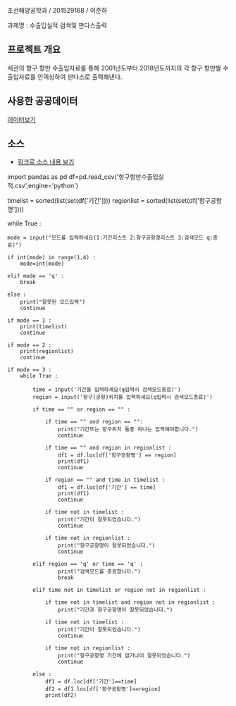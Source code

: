 
조선해양공학과 / 201529168 / 이준하

과제명 : 수출입실적 검색및 판다스출력

## 프로젝트 개요
세관의 항구 항만 수출입자료를 통해 2001년도부터 2018년도까지의 각 항구 항만별 수출입자료를 인덱싱하여 판다스로 출력해낸다.

## 사용한 공공데이터 
[데이터보기](https://github.com/garugon12/python-work/blob/master/%ED%95%AD%EA%B5%AC%ED%95%AD%EB%A7%8C%EC%88%98%EC%B6%9C%EC%9E%85%EC%8B%A4%EC%A0%81.csv)

## 소스
* [링크로 소스 내용 보기](https://github.com/garugon12/python-work/blob/master/%EA%B8%B0%EB%A7%90%EA%B3%BC%EC%A0%9C.py) 

import pandas as pd
df=pd.read_csv('항구항만수출입실적.csv',engine='python')

timelist = sorted(list(set(df['기간'])))
regionlist = sorted(list(set(df['항구공항명'])))

while True :

    mode = input("모드를 입력하세요(1:기간리스트 2:항구공항명리스트 3:검색모드 q:종료)")

    if int(mode) in range(1,4) :
        mode=int(mode)

    elif mode == 'q' :
        break

    else :
        print("잘못된 모드입력")
        continue

    if mode == 1 :
        print(timelist)
        continue

    if mode == 2 :
        print(regionlist)
        continue

    if mode == 3 :
        while True :

            time = input('기간을 입력하세요(q입력시 검색모드종료)')
            region = input('항구(공항)위치를 입력하세요(q입력시 검색모드종료)')

            if time == "" or region == "" :

                if time == "" and region == "":
                    print("기간또는 항구위치 둘중 하나는 입력해야합니다.")
                    continue

                if time == "" and region in regionlist :
                    df1 = df.loc[df['항구공항명'] == region]
                    print(df1)
                    continue

                if region == "" and time in timelist :
                    df1 = df.loc[df['기간'] == time]
                    print(df1)
                    continue

                if time not in timelist :
                    print("기간이 잘못되었습니다.")
                    continue

                if time not in regionlist :
                    print("항구공항명이 잘못되었습니다.")
                    continue

            elif region == 'q' or time == 'q' :
                    print("검색모드를 종료합니다.")
                    break

            elif time not in timelist or region not in regionlist :

                if time not in timelist and region not in regionlist :
                    print("기간과 항구공항명이 잘못되었습니다.")

                if time not in timelist :
                    print("기간이 잘못되었습니다.")
                    continue

                if time not in regionlist :
                    print("항구공항명 기간에 없거나이 잘못되었습니다.")
                    continue

            else :
                df1 = df.loc[df['기간']==time]
                df2 = df1.loc[df['항구공항명']==region]
                print(df2)
